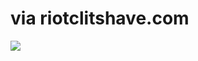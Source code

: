<!--
id: 1010418836
link: http://tumblr.atmos.org/post/1010418836/via-riotclitshave-com
slug: via-riotclitshave-com
date: Wed Aug 25 2010 13:34:00 GMT-0700 (PDT)
publish: 2010-08-025
tags: 
title: via riotclitshave.com
-->


via riotclitshave.com
=====================

![](http://www.tumblr.com/photo/1280/atmos/1010418836/1/tumblr_l7q6gor3U91qz4sng)


